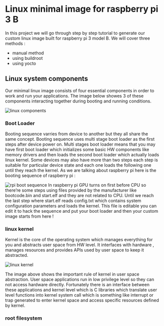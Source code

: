 # Linux minimal image for raspberry pi 3 B

In this project we will go through step by step tutorial to generate our custom linux image built for raspberry pi 3 model B. We will cover three methods : 
* manual method 
* using buildroot
* using yocto 



## Linux system components

Our minimal linux image consists of four essential components in order to work and run your applications. The image below showes 3 of these components interacting together during booting and running conditions.  

![linux components](https://vocal.com/wp-content/uploads/2021/10/Linux-System-Components.png)

### Boot Loader
Booting sequence varries from device to another but they all share the same concept. Booting sequence uses multi stage boot loader as the first steps after device power on. Multi stages boot loader means that you may have first boot loader which initializes some basic HW components like memory drivers and then loads the second boot loader which actually loads linux kernel. Some devices may also have more than two steps each step is suitable for particular device state and each one loads the following one until they reach the kernel. As we are talking about raspberry pi here is the booting sequence of raspberry pi :

![rpi boot sequence](https://encrypted-tbn0.gstatic.com/images?q=tbn:ANd9GcRtreHICSPMRMclNKxiUyD5XeOA1nE6DnU8kw&usqp=CAU)
In raspberry pi GPU turns on first before CPU so there’re some steps using files provided by the manufacturer like bootcode.bin and start.elf and they are not related to CPU. Until we reach the last step where start.elf reads config.txt which contains system configuration parameters and loads the kernel. This file is editable you can edit it to hack the sequence and put your boot loader and then your custom image starts from here !

### linux kernel
Kernel is the core of the operating system which manages everything for you and abstracts user space from HW level. It interfaces with hardware , manages resources and provides APIs used by user space to keep it abstracted.


![linux kernel](https://www.engineersgarage.com/wp-content/uploads/2016/07/ArticleImage-12104-1.png)


The image above shows the important rule of kernel in user space abstraction. User space applications run in low privilege level so they can not access hardware directly. Fortunately there is an interface between these applications and kernel level which is C libraries which translate  user level functions into kernel system call which is something like interrupt or trap generated to enter kernel space and access specific resources defined by kernel.

### root filesystem
